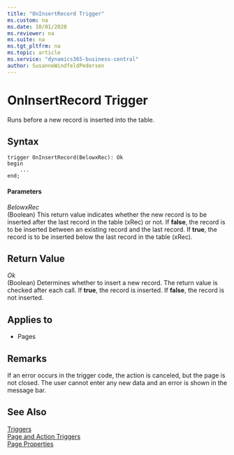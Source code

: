 ```yaml
---
title: "OnInsertRecord Trigger"
ms.custom: na
ms.date: 10/01/2020
ms.reviewer: na
ms.suite: na
ms.tgt_pltfrm: na
ms.topic: article
ms.service: "dynamics365-business-central"
author: SusanneWindfeldPedersen
---
```


# OnInsertRecord Trigger
Runs before a new record is inserted into the table.  

## Syntax  

```  
trigger OnInsertRecord(BelowxRec): Ok
begin
    ...
end;
```  

#### Parameters 
 *BelowxRec*  
 \(Boolean\) This return value indicates whether the new record is to be inserted after the last record in the table \(xRec\) or not. If **false**, the record is to be inserted between an existing record and the last record. If **true**, the record is to be inserted below the last record in the table \(xRec\).  

## Return Value   
 *Ok*  
 \(Boolean\) Determines whether to insert a new record. The return value is checked after each call. If **true**, the record is inserted. If **false**, the record is not inserted.  
  
## Applies to  
  
-   Pages  
  
## Remarks  
 If an error occurs in the trigger code, the action is canceled, but the page is not closed. The user cannot enter any new data and an error is shown in the message bar.  
  
## See Also  
 [Triggers](devenv-triggers.md)  
 [Page and Action Triggers](devenv-page-and-action-triggers.md)  
 [Page Properties](../properties/devenv-page-properties.md)   